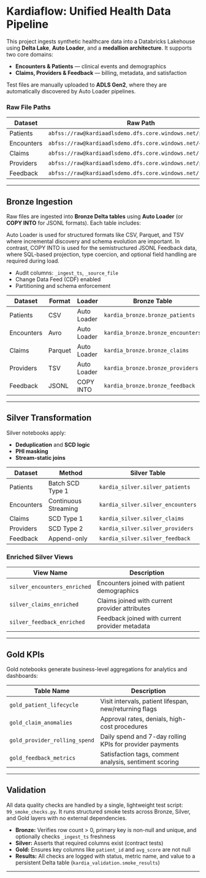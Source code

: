 # Kardiaflow: Unified Health Data Pipeline

This project ingests synthetic healthcare data into a Databricks Lakehouse using
**Delta Lake**, **Auto Loader**, and a **medallion architecture**. It supports two core domains:

- **Encounters & Patients** — clinical events and demographics  
- **Claims, Providers & Feedback** — billing, metadata, and satisfaction

Test files are manually uploaded to **ADLS Gen2**, where they are automatically
discovered by Auto Loader pipelines.

### Raw File Paths

| Dataset     | Raw Path                                                    | Format  |
|-------------|-------------------------------------------------------------|---------|
| Patients    | `abfss://raw@kardiaadlsdemo.dfs.core.windows.net/patients/` | CSV     |
| Encounters  | `abfss://raw@kardiaadlsdemo.dfs.core.windows.net/encounters/`| Avro    |
| Claims      | `abfss://raw@kardiaadlsdemo.dfs.core.windows.net/claims/`   | Parquet |
| Providers   | `abfss://raw@kardiaadlsdemo.dfs.core.windows.net/providers/`| TSV     |
| Feedback    | `abfss://raw@kardiaadlsdemo.dfs.core.windows.net/feedback/` | JSONL   |

---

## Bronze Ingestion

Raw files are ingested into **Bronze Delta tables** using **Auto Loader** (or **COPY INTO** for JSONL formats). Each table includes:

Auto Loader is used for structured formats like CSV, Parquet, and TSV where incremental discovery and schema evolution are important. In contrast, COPY INTO is used for the semistructured JSONL Feedback data, where SQL-based projection, type coercion, and optional field handling are required during load.

- Audit columns: `_ingest_ts`, `_source_file`
- Change Data Feed (CDF) enabled
- Partitioning and schema enforcement

| Dataset     | Format   | Loader       | Bronze Table                      |
|-------------|----------|--------------|-----------------------------------|
| Patients    | CSV      | Auto Loader  | `kardia_bronze.bronze_patients`   |
| Encounters  | Avro     | Auto Loader  | `kardia_bronze.bronze_encounters` |
| Claims      | Parquet  | Auto Loader  | `kardia_bronze.bronze_claims`     |
| Providers   | TSV      | Auto Loader  | `kardia_bronze.bronze_providers`  |
| Feedback    | JSONL    | COPY INTO    | `kardia_bronze.bronze_feedback`   |

---

## Silver Transformation

Silver notebooks apply:

- **Deduplication** and **SCD logic**  
- **PHI masking**  
- **Stream-static joins**

| Dataset     | Method               | Silver Table                        |
|-------------|----------------------|-------------------------------------|
| Patients    | Batch SCD Type 1     | `kardia_silver.silver_patients`     |
| Encounters  | Continuous Streaming | `kardia_silver.silver_encounters`   |
| Claims      | SCD Type 1           | `kardia_silver.silver_claims`       |
| Providers   | SCD Type 2           | `kardia_silver.silver_providers`    |
| Feedback    | Append-only          | `kardia_silver.silver_feedback`     |

### Enriched Silver Views

| View Name                    | Description                                      |
|-----------------------------|--------------------------------------------------|
| `silver_encounters_enriched`| Encounters joined with patient demographics      |
| `silver_claims_enriched`    | Claims joined with current provider attributes   |
| `silver_feedback_enriched`  | Feedback joined with current provider metadata   |

---

## Gold KPIs

Gold notebooks generate business-level aggregations for analytics and dashboards:

| Table Name                    | Description                                                  |
|------------------------------|--------------------------------------------------------------|
| `gold_patient_lifecycle`     | Visit intervals, patient lifespan, new/returning flags       |
| `gold_claim_anomalies`       | Approval rates, denials, high-cost procedures               |
| `gold_provider_rolling_spend`| Daily spend and 7-day rolling KPIs for provider payments     |
| `gold_feedback_metrics`      | Satisfaction tags, comment analysis, sentiment scoring       |

---

## Validation

All data quality checks are handled by a single, lightweight test script: `99_smoke_checks.py`.
It runs structured smoke tests across Bronze, Silver, and Gold layers with no external dependencies.

- **Bronze:** Verifies row count > 0, primary key is non-null and unique, and optionally checks `_ingest_ts` freshness  
- **Silver:** Asserts that required columns exist (contract tests)  
- **Gold:** Ensures key columns like `patient_id` and `avg_score` are not null  
- **Results:** All checks are logged with status, metric name, and value to a persistent Delta table (`kardia_validation.smoke_results`)

---